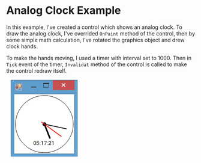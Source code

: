 # Analog Clock Example

In this example, I've created a control which shows an analog clock. To draw the analog clock, I've overrided `OnPaint` method of the control, then by some simple math calculation, I've rotated the graphics object and drew clock hands.

To make the hands moving, I used a timer with interval set to 1000. Then in `Tick` event of the timer, `Invalidat` method of the control is called to make the control redraw itself.


![C# analog clock](image.gif)